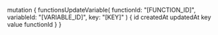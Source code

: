 mutation {
    functionsUpdateVariable(
        functionId: "[FUNCTION_ID]",
        variableId: "[VARIABLE_ID]",
        key: "[KEY]"
    ) {
        id
        createdAt
        updatedAt
        key
        value
        functionId
    }
}